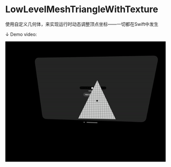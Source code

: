 # LowLevelMeshTriangleWithTexture
 使用自定义几何体，来实现运行时动态调整顶点坐标——一切都在Swift中发生
 
 ↓ Demo video:
 
![Demo](ezgif-5-2d932249ea.gif)
